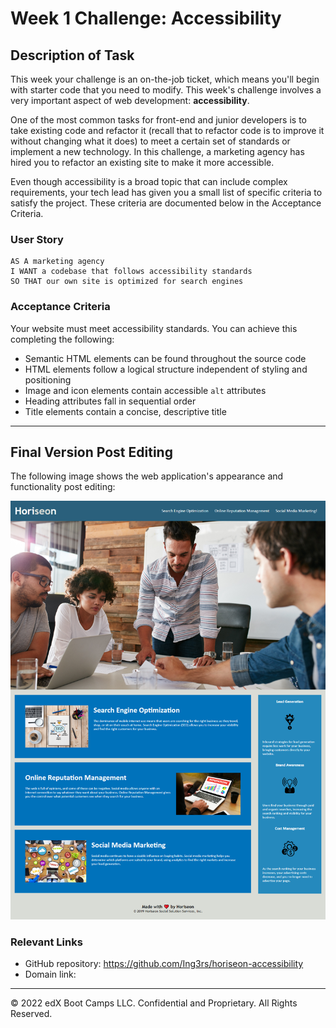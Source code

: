 # Week 1 Challenge: Accessibility

## Description of Task
 
This week your challenge is an on-the-job ticket, which means you'll begin with starter code that you need to modify. This week's challenge involves a very important aspect of web development: **accessibility**. 
 
One of the most common tasks for front-end and junior developers is to take existing code and refactor it (recall that to refactor code is to improve it without changing what it does) to meet a certain set of standards or implement a new technology. In this challenge, a marketing agency has hired you to refactor an existing site to make it more accessible.

Even though accessibility is a broad topic that can include complex requirements, your tech lead has given you a small list of specific criteria to satisfy the project. These criteria are documented below in the Acceptance Criteria.

### User Story

```
AS A marketing agency
I WANT a codebase that follows accessibility standards
SO THAT our own site is optimized for search engines
```

### Acceptance Criteria

Your website must meet accessibility standards. You can achieve this completing the following:

* Semantic HTML elements can be found throughout the source code
* HTML elements follow a logical structure independent of styling and positioning
* Image and icon elements contain accessible `alt` attributes
* Heading attributes fall in sequential order
* Title elements contain a concise, descriptive title

---

## Final Version Post Editing

The following image shows the web application's appearance and functionality post editing:

![The Horiseon webpage includes a navigation bar, a header image, and cards with text and images at the bottom of the page.](Assets/challenge-1-final.png)

### Relevant Links

* GitHub repository: https://github.com/Ing3rs/horiseon-accessibility
* Domain link: 

---
© 2022 edX Boot Camps LLC. Confidential and Proprietary. All Rights Reserved.